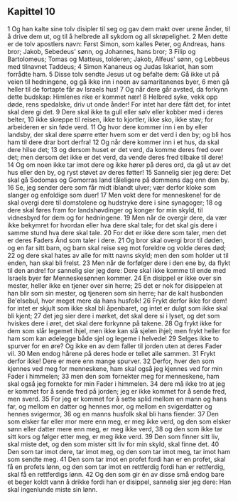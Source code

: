 ## Kapittel 10

1 Og han kalte sine tolv disipler til seg og gav dem makt over urene ånder, til å drive dem ut, og til å helbrede all sykdom og all skrøpelighet.
2 Men dette er de tolv apostlers navn: Først Simon, som kalles Peter, og Andreas, hans bror; Jakob, Sebedeus' sønn, og Johannes, hans bror;
3 Filip og Bartolomeus; Tomas og Matteus, tolderen; Jakob, Alfeus' sønn, og Lebbeus med tilnavnet Taddeus;
4 Simon Kananeus og Judas Iskariot, han som forrådte ham.
5 Disse tolv sendte Jesus ut og befalte dem: Gå ikke ut på veien til hedningene, og gå ikke inn i noen av samaritanenes byer,
6 men gå heller til de fortapte får av Israels hus!
7 Og når dere går avsted, da forkynn dette budskap: Himlenes rike er kommet nær!
8 Helbred syke, vekk opp døde, rens spedalske, driv ut onde ånder! For intet har dere fått det, for intet skal dere gi det.
9 Dere skal ikke ta gull eller sølv eller kobber med i deres belter,
10 ikke skreppe til reisen, ikke to kjortler, ikke sko, ikke stav; for arbeideren er sin føde verd.
11 Og hvor dere kommer inn i en by eller landsby, der skal dere spørre etter hvem som er det verd i den by; og bli hos ham til dere drar bort derfra!
12 Og når dere kommer inn i et hus, da skal dere hilse det;
13 og dersom huset er det verd, da komme deres fred over det; men dersom det ikke er det verd, da vende deres fred tilbake til dere!
14 Og om noen ikke tar imot dere og ikke hører på deres ord, da gå ut av det hus eller den by, og ryst støvet av deres føtter!
15 Sannelig sier jeg dere: Det skal gå Sodomas og Gomorras land tåleligere på dommens dag enn den by.
16 Se, jeg sender dere som får midt iblandt ulver; vær derfor kloke som slanger og enfoldige som duer!
17 Men vokt dere for menneskene! for de skal overgi dere til domstolene og hudstryke dere i sine synagoger;
18 og dere skal føres fram for landshøvdinger og konger for min skyld, til vidnesbyrd for dem og for hedningene.
19 Men når de overgir dere, da vær ikke bekymret for hvordan eller hva dere skal tale; for det skal gis dere i samme stund hva dere skal tale.
20 For det er ikke dere som taler, men det er deres Faders Ånd som taler i dere.
21 Og bror skal overgi bror til døden, og en far sitt barn, og barn skal reise seg mot foreldre og volde deres død;
22 og dere skal hates av alle for mitt navns skyld; men den som holder ut til enden, han skal bli frelst.
23 Men når de forfølger dere i den ene by, da flykt til den andre! for sannelig sier jeg dere: Dere skal ikke komme til ende med Israels byer før Menneskesønnen kommer.
24 En disippel er ikke over sin mester, heller ikke en tjener over sin herre;
25 det er nok for disippelen at han blir som sin mester, og tjeneren som sin herre; har de kalt husbonden Be'elsebul, hvor meget mere da hans husfolk!
26 Frykt derfor ikke for dem! for intet er skjult som ikke skal bli åpenbaret, og intet er dulgt som ikke skal bli kjent;
27 det jeg sier dere i mørket, det skal dere si i lyset, og det som hviskes dere i øret, det skal dere forkynne på takene.
28 Og frykt ikke for dem som slår legemet ihjel, men ikke kan slå sjelen ihjel; men frykt heller for ham som kan ødelegge både sjel og legeme i helvede!
29 Selges ikke to spurver for en øre? Og ikke en av dem faller til jorden uten at deres Fader vil.
30 Men endog hårene på deres hode er tellet alle sammen.
31 Frykt derfor ikke! Dere er mere enn mange spurver.
32 Derfor, hver den som kjennes ved meg for menneskene, ham skal også jeg kjennes ved for min Fader i himmelen;
33 men den som fornekter meg for menneskene, ham skal også jeg fornekte for min Fader i himmelen.
34 dere må ikke tro at jeg er kommet for å sende fred på jorden; jeg er ikke kommet for å sende fred, men sverd.
35 For jeg er kommet for å sette splid mellom en mann og hans far, og mellom en datter og hennes mor, og mellom en svigerdatter og hennes svigermor,
36 og en manns husfolk skal bli hans fiender.
37 Den som elsker far eller mor mere enn meg, er meg ikke verd, og den som elsker sønn eller datter mere enn meg, er meg ikke verd,
38 og den som ikke tar sitt kors og følger etter meg, er meg ikke verd.
39 Den som finner sitt liv, skal miste det, og den som mister sitt liv for min skyld, skal finne det.
40 Den som tar imot dere, tar imot meg, og den som tar imot meg, tar imot ham som sendte meg.
41 Den som tar imot en profet fordi han er en profet, skal få en profets lønn, og den som tar imot en rettferdig fordi han er rettferdig, skal få en rettferdigs lønn.
42 Og den som gir én av disse små endog bare et beger koldt vann å drikke fordi han er disippel, sannelig sier jeg dere: Han skal ingenlunde miste sin lønn.
